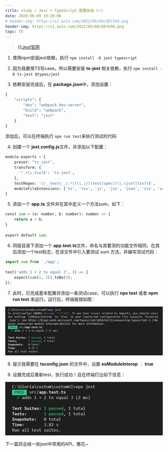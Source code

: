 ```yaml
---
title: study / Jest + TypeScript 配置安装（一）
date: 2020-06-09 19:20:06
# header-img: https://s1.ax1x.com/2022/05/04/OEY2X4.png
header-img: https://s1.ax1x.com/2022/05/04/OEYoh6.png
tags: TS
---
```


> 挂[Jest官网](https://jestjs.io/zh-Hans/)


1. 使用npm安装jest依赖，执行 `npm install -D jest typescript`


2. 因为我要用TS写case，所以需要安装  **ts-jest** 相关依赖，执行 `npm install -D ts-jest @types/jest`


3. 依赖安装完成后，在 **package.json**中，添加设置：
``` python
{
    "scripts": {
        "dev": "webpack-dev-server",
        "build": "webpack",
        "test": "jest"
    }
}
```
添加后，可以在终端执行  `npm run test`来执行测试的代码


4. 创建一个 **jest.config.js**文件，并添加以下配置：
``` python
module.exports = {
    preset: "ts-jest",
    transform: {
      '^.+\\.tsx?$': 'ts-jest',
    },
    testRegex: '(/__tests__/.*|(\\.|/)(test|spec))\\.(jsx?|tsx?)$',
    moduleFileExtensions: ['ts', 'tsx', 'js', 'jsx', 'json', 'css', 'scss', 'node'],
}
```


5. 添加一个 **app.ts** 文件并在其中定义一个方法sum，如下：

``` python
const sum = (a: number, b: number): number => {
    return a + b;
}

export default sum;
```


6. 同级目录下添加一个 **app.test.ts**文件，命名与其要测的功能文件相同，在其后添加一个test标志，在该文件中引入要测试 sum 方法，并编写测试代码：

``` python
import sum from './app';

test('adds 1 + 2 to equal 3', () => {
    expect(sum(1, 2)).toBe(3);
});
```


7. 此时，已完成基本配置并添加一条测试case，可以执行 **npx  test** 或者 **npm run test** 来运行。运行后，终端报错如图：

![](200609-1/01.jpg)


8. 提示我需要在 **tsconfig.json** 的文件中，设置 **esModuleInterop** ： **true**


9. 设置完成后重新test，执行成功！且在终端打出如下信息：

![](200609-1/02.jpg)


下一篇将总结一些jest中常用的API，撒花~